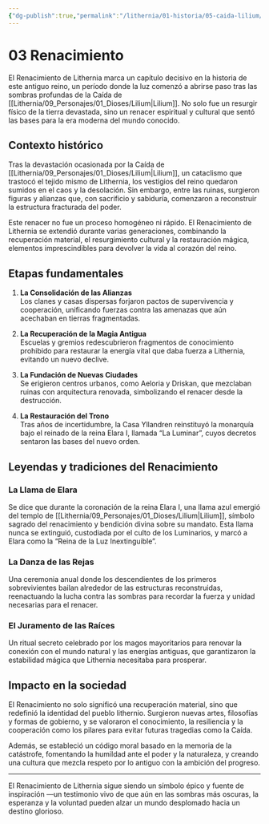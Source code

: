 ```yaml
---
{"dg-publish":true,"permalink":"/lithernia/01-historia/05-caida-lilium/03-renacimiento/","title":"Renacimiento","tags":["lithernia","historia","era"]}
---
```


# 03 Renacimiento

El Renacimiento de Lithernia marca un capítulo decisivo en la historia de este antiguo reino, un período donde la luz comenzó a abrirse paso tras las sombras profundas de la Caída de [[Lithernia/09_Personajes/01_Dioses/Lilium\|Lilium]]. No solo fue un resurgir físico de la tierra devastada, sino un renacer espiritual y cultural que sentó las bases para la era moderna del mundo conocido.

## Contexto histórico

Tras la devastación ocasionada por la Caída de [[Lithernia/09_Personajes/01_Dioses/Lilium\|Lilium]], un cataclismo que trastocó el tejido mismo de Lithernia, los vestigios del reino quedaron sumidos en el caos y la desolación. Sin embargo, entre las ruinas, surgieron figuras y alianzas que, con sacrificio y sabiduría, comenzaron a reconstruir la estructura fracturada del poder.

Este renacer no fue un proceso homogéneo ni rápido. El Renacimiento de Lithernia se extendió durante varias generaciones, combinando la recuperación material, el resurgimiento cultural y la restauración mágica, elementos imprescindibles para devolver la vida al corazón del reino.

## Etapas fundamentales

1. **La Consolidación de las Alianzas**  
   Los clanes y casas dispersas forjaron pactos de supervivencia y cooperación, unificando fuerzas contra las amenazas que aún acechaban en tierras fragmentadas.

2. **La Recuperación de la Magia Antigua**  
   Escuelas y gremios redescubrieron fragmentos de conocimiento prohibido para restaurar la energía vital que daba fuerza a Lithernia, evitando un nuevo declive.

3. **La Fundación de Nuevas Ciudades**  
   Se erigieron centros urbanos, como Aeloria y Driskan, que mezclaban ruinas con arquitectura renovada, simbolizando el renacer desde la destrucción.

4. **La Restauración del Trono**  
   Tras años de incertidumbre, la Casa Yllandren reinstituyó la monarquía bajo el reinado de la reina Elara I, llamada “La Luminar”, cuyos decretos sentaron las bases del nuevo orden.

## Leyendas y tradiciones del Renacimiento

### La Llama de Elara

Se dice que durante la coronación de la reina Elara I, una llama azul emergió del templo de [[Lithernia/09_Personajes/01_Dioses/Lilium\|Lilium]], símbolo sagrado del renacimiento y bendición divina sobre su mandato. Esta llama nunca se extinguió, custodiada por el culto de los Luminarios, y marcó a Elara como la “Reina de la Luz Inextinguible”.

### La Danza de las Rejas

Una ceremonia anual donde los descendientes de los primeros sobrevivientes bailan alrededor de las estructuras reconstruidas, reenactuando la lucha contra las sombras para recordar la fuerza y unidad necesarias para el renacer.

### El Juramento de las Raíces

Un ritual secreto celebrado por los magos mayoritarios para renovar la conexión con el mundo natural y las energías antiguas, que garantizaron la estabilidad mágica que Lithernia necesitaba para prosperar.

## Impacto en la sociedad

El Renacimiento no solo significó una recuperación material, sino que redefinió la identidad del pueblo lithernio. Surgieron nuevas artes, filosofías y formas de gobierno, y se valoraron el conocimiento, la resiliencia y la cooperación como los pilares para evitar futuras tragedias como la Caída.

Además, se estableció un código moral basado en la memoria de la catástrofe, fomentando la humildad ante el poder y la naturaleza, y creando una cultura que mezcla respeto por lo antiguo con la ambición del progreso.

---

El Renacimiento de Lithernia sigue siendo un símbolo épico y fuente de inspiración —un testimonio vivo de que aún en las sombras más oscuras, la esperanza y la voluntad pueden alzar un mundo desplomado hacia un destino glorioso.